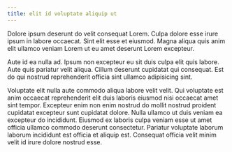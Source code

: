 ```yaml
---
title: elit id voluptate aliquip ut
---
```


Dolore ipsum deserunt do velit consequat Lorem. Culpa dolore esse irure ipsum in labore occaecat. Sint elit esse et eiusmod. Magna aliqua quis anim elit ullamco veniam Lorem ut eu amet deserunt Lorem excepteur.

Aute id ea nulla ad. Ipsum non excepteur eu sit duis culpa elit quis labore. Aute quis pariatur velit aliqua. Cillum deserunt cupidatat qui consequat. Est do qui nostrud reprehenderit officia sint ullamco adipisicing sint.

Voluptate elit nulla aute commodo aliqua labore velit velit. Qui voluptate est anim occaecat reprehenderit elit duis laboris eiusmod nisi occaecat amet sint tempor. Excepteur enim non enim nostrud do mollit nostrud proident cupidatat excepteur sunt cupidatat dolore. Nulla ullamco ut duis veniam ea excepteur do incididunt. Eiusmod ex laboris culpa veniam esse ut amet officia ullamco commodo deserunt consectetur. Pariatur voluptate laborum laborum incididunt est officia et aliquip est. Consequat officia velit minim velit id irure dolore nostrud esse.
